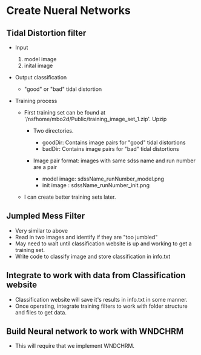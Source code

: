
# Create Nueral Networks

## Tidal Distortion filter  
- Input 
  1. model image 
  2. inital image

- Output classification
  - "good" or "bad" tidal distortion

- Training process

  - First training set can be found at '/nsfhome/mbo2d/Public/training_image_set_1.zip'.  Upzip
	- Two directories.
	  - goodDir: Contains image pairs for "good" tidal distortions
	  - badDir: Contains image pairs for "bad" tidal distortions

	- Image pair format: images with same sdss name and run number are a pair
	  - model image: sdssName_runNumber_model.png
	  - init image : sdssName_runNumber_init.png

  - I can create better training sets later.

## Jumpled Mess Filter
- Very similar to above
- Read in two images and identify if they are "too jumbled"
- May need to wait until classification website is up and working to get a training set.
- Write code to classify image and store classification in info.txt


## Integrate to work with data from Classification website
- Classification website will save it's results in info.txt in some manner.
- Once operating, integrate training filters to work with folder structure and files to get data.


## Build Neural network to work with WNDCHRM
- This will require that we implement WNDCHRM.  
